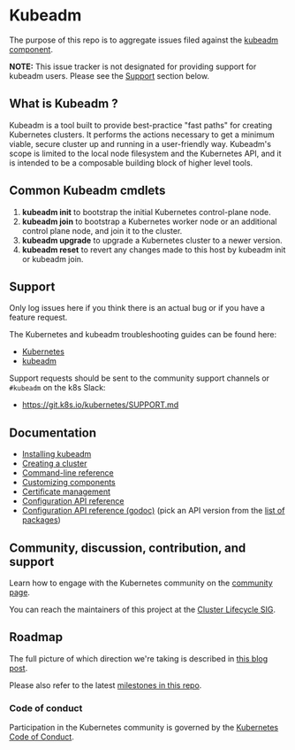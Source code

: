 # Kubeadm

The purpose of this repo is to aggregate issues filed against the [kubeadm component](https://git.k8s.io/kubernetes/cmd/kubeadm).

**NOTE:** This issue tracker is not designated for providing support for kubeadm users.
Please see the [Support](#support) section below.

## What is Kubeadm ?

Kubeadm is a tool built to provide best-practice "fast paths" for creating Kubernetes clusters.
It performs the actions necessary to get a minimum viable, secure cluster up and running in a user-friendly way.
Kubeadm's scope is limited to the local node filesystem and the Kubernetes API, and it is intended to be a composable building block of higher level tools.


## Common Kubeadm cmdlets
1. **kubeadm init** to bootstrap the initial Kubernetes control-plane node.
1. **kubeadm join** to bootstrap a Kubernetes worker node or an additional control plane node, and join it to the cluster.
1. **kubeadm upgrade** to upgrade a Kubernetes cluster to a newer version.
1. **kubeadm reset** to revert any changes made to this host by kubeadm init or kubeadm join.

## Support

Only log issues here if you think there is an actual bug or if you have a feature request.

The Kubernetes and kubeadm troubleshooting guides can be found here:
- [Kubernetes](https://kubernetes.io/docs/tasks/debug/debug-cluster/)
- [kubeadm](https://kubernetes.io/docs/setup/production-environment/tools/kubeadm/troubleshooting-kubeadm/)

Support requests should be sent to the community support channels or `#kubeadm` on the k8s Slack:
- https://git.k8s.io/kubernetes/SUPPORT.md

## Documentation

- [Installing kubeadm](https://kubernetes.io/docs/setup/production-environment/tools/kubeadm/install-kubeadm/)
- [Creating a cluster](https://kubernetes.io/docs/setup/production-environment/tools/kubeadm/create-cluster-kubeadm/)
- [Command-line reference](https://kubernetes.io/docs/reference/setup-tools/kubeadm/kubeadm/)
- [Customizing components](https://kubernetes.io/docs/setup/production-environment/tools/kubeadm/control-plane-flags/)
- [Certificate management](https://kubernetes.io/docs/tasks/administer-cluster/kubeadm/kubeadm-certs/)
- [Configuration API reference](https://kubernetes.io/docs/reference/config-api/)
- [Configuration API reference (godoc)](https://godoc.org/k8s.io/kubernetes/cmd/kubeadm/app/apis/kubeadm)
(pick an API version from the [list of packages](https://godoc.org/k8s.io/kubernetes/cmd/kubeadm/app/apis/kubeadm#section-directories))

## Community, discussion, contribution, and support

Learn how to engage with the Kubernetes community on the [community page](https://kubernetes.io/community/).

You can reach the maintainers of this project at the [Cluster Lifecycle SIG](https://git.k8s.io/community/sig-cluster-lifecycle#cluster-lifecycle-sig).

## Roadmap

The full picture of which direction we're taking is described in [this blog post](https://kubernetes.io/blog/2017/01/stronger-foundation-for-creating-and-managing-kubernetes-clusters/).

Please also refer to the latest [milestones in this repo](https://github.com/kubernetes/kubeadm/milestones).

### Code of conduct

Participation in the Kubernetes community is governed by the [Kubernetes Code of Conduct](code-of-conduct.md).
